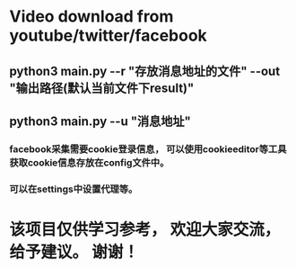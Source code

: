 # Video download from youtube/twitter/facebook 
## python3 main.py --r "存放消息地址的文件"  --out "输出路径(默认当前文件下result)"
## python3 main.py --u "消息地址"
### facebook采集需要cookie登录信息， 可以使用cookieeditor等工具获取cookie信息存放在config文件中。
### 可以在settings中设置代理等。
# 该项目仅供学习参考， 欢迎大家交流，给予建议。 谢谢！
